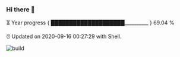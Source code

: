 ### Hi there 👋

⏳ Year progress { ████████████████████__________ } 69.04 %

⏰ Updated on 2020-09-16 00:27:29 with Shell.

![build](https://github.com/shenxianpeng/shenxianpeng/workflows/build/badge.svg)